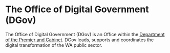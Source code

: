 # The Office of Digital Government (DGov)
The Office of Digital Government (DGov) is an Office within the [Department of the Premier and Cabinet](https://www.wa.gov.au/organisation/department-of-the-premier-and-cabinet/u/organisation/department-of-the-premier-and-cabinet). DGov leads, supports and coordinates the digital transformation of the WA public sector.
